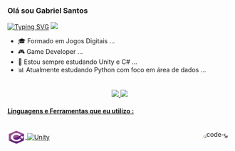 ### Olá sou Gabriel Santos 
[![Typing SVG](https://readme-typing-svg.herokuapp.com?center=&vCenter=&lines=Bem+vindo+ao+meu+perfil+%F0%9F%91%8B)](https://git.io/typing-svg)
![](https://komarev.com/ghpvc/?username=Gabrielluffy)

- 🎓 Formado em Jogos Digitais ...
- 🎮 Game Developer ...
- 🌱 Estou sempre estudando Unity e C# ...
- 📊  Atualmente estudando Python com foco em área de dados ...
<br>
<div align="center">
  <a href="https://github.com/gabrielluffy">
  <img height="180em" src="https://github-readme-stats.vercel.app/api?username=gabrielluffy&show_icons=true&theme=radical&include_all_commits=true&count_private=true"/>
  <img height="180em" src="https://github-readme-stats.vercel.app/api/top-langs/?username=gabrielluffy&layout=compact&langs_count=7&theme=radical"/>
</div>

  
 <h4> Linguagens e Ferramentas que eu utilizo : </h4> 
<div style="display: inline_block"><br>
  <img align="center" alt="Csharp" height="30" width="40" src="https://raw.githubusercontent.com/devicons/devicon/master/icons/csharp/csharp-original.svg"/>  
  <img align="center" alt="Unity" height="30" width="40" src="https://files.rubixdev.de/logos/unity.svg"/>
  <img align="right" alt="code-gif" height="150" style="border-radius:50px;" src="https://media.giphy.com/media/bGgsc5mWoryfgKBx1u/giphy.gif"/>
</div>

<br>  
<div align="center">

</div>

          
